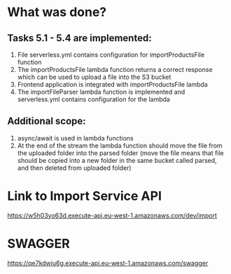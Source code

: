 # What was done?
## Tasks 5.1 - 5.4 are implemented:
  1. File serverless.yml contains configuration for importProductsFile function
  2. The importProductsFile lambda function returns a correct response which can be used to upload a file into the S3 bucket
  3. Frontend application is integrated with importProductsFile lambda
  4. The importFileParser lambda function is implemented and serverless.yml contains configuration for the lambda

## Additional scope:
  1. async/await is used in lambda functions
  2. At the end of the stream the lambda function should move the file from the uploaded folder into the parsed folder (move the file means that file should be copied into a new folder in the same bucket called parsed, and then deleted from uploaded folder)

# Link to Import Service API
  https://w5h03yo63d.execute-api.eu-west-1.amazonaws.com/dev/import

# SWAGGER
  https://qe7kdwiu6g.execute-api.eu-west-1.amazonaws.com/swagger